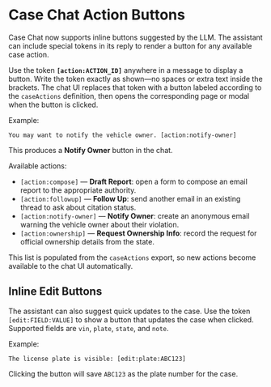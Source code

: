 # Case Chat Action Buttons

Case Chat now supports inline buttons suggested by the LLM. The assistant can include
special tokens in its reply to render a button for any available case action.

Use the token **`[action:ACTION_ID]`** anywhere in a message to display a button.
Write the token exactly as shown—no spaces or extra text inside the brackets.
The chat UI replaces that token with a button labeled according to the
`caseActions` definition, then opens the corresponding page or modal when the
button is clicked.

Example:
```
You may want to notify the vehicle owner. [action:notify-owner]
```
This produces a **Notify Owner** button in the chat.

Available actions:

- `[action:compose]` — **Draft Report**: open a form to compose an email report
  to the appropriate authority.
- `[action:followup]` — **Follow Up**: send another email in an existing thread
  to ask about citation status.
- `[action:notify-owner]` — **Notify Owner**: create an anonymous email warning
  the vehicle owner about their violation.
- `[action:ownership]` — **Request Ownership Info**: record the request for
  official ownership details from the state.

This list is populated from the `caseActions` export, so new actions become
available to the chat UI automatically.

## Inline Edit Buttons

The assistant can also suggest quick updates to the case. Use the token
`[edit:FIELD:VALUE]` to show a button that updates the case when clicked.
Supported fields are `vin`, `plate`, `state`, and `note`.

Example:

```
The license plate is visible: [edit:plate:ABC123]
```

Clicking the button will save `ABC123` as the plate number for the case.
